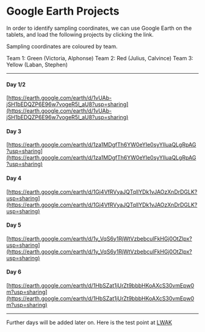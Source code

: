 # Google Earth Projects

In order to identify sampling coordinates, we can use Google Earth on the tablets, and load the following projects by clicking the link.

Sampling coordinates are coloured by team. 

Team 1: Green (Victoria, Alphonse)
Team 2: Red (Julius, Calvince)
Team 3: Yellow (Laban, Stephen)

---

#### Day 1/2  
[https://earth.google.com/earth/d/1vUAb-jSH1bEDQZP6E96w7vogeR5l_aU8?usp=sharing](https://earth.google.com/earth/d/1vUAb-jSH1bEDQZP6E96w7vogeR5l_aU8?usp=sharing)

#### Day 3 

[https://earth.google.com/earth/d/1za1MDgfTh6YW0eYIe0syYIluaQLgRpAG?usp=sharing](https://earth.google.com/earth/d/1za1MDgfTh6YW0eYIe0syYIluaQLgRpAG?usp=sharing)

#### Day 4 

[https://earth.google.com/earth/d/1Gj4VfRVyaJQTqllYDk1vJAOzXnDrDGLK?usp=sharing](https://earth.google.com/earth/d/1Gj4VfRVyaJQTqllYDk1vJAOzXnDrDGLK?usp=sharing)

#### Day 5 

[https://earth.google.com/earth/d/1y_VqS6y1RjWtVzbebculFkHGj0OtZlpx?usp=sharing](https://earth.google.com/earth/d/1y_VqS6y1RjWtVzbebculFkHGj0OtZlpx?usp=sharing)

#### Day 6 

[https://earth.google.com/earth/d/1HbSZat1jUrZt9bbbHKoAXcS30vmEpw0m?usp=sharing](https://earth.google.com/earth/d/1HbSZat1jUrZt9bbbHKoAXcS30vmEpw0m?usp=sharing)


---

Further days will be added later on. Here is the test point at [LWAK](https://earth.google.com/earth/d/1Tpy2rm-7e3yPJEHp21OJgqlrPWMSebN_?usp=sharing)
